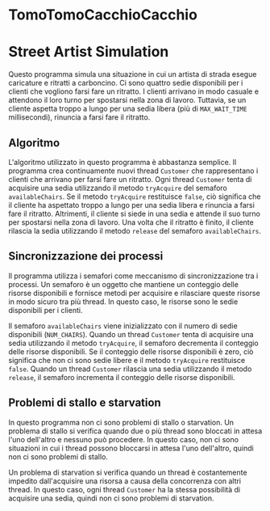 # TomoTomoCacchioCacchio

# Street Artist Simulation

Questo programma simula una situazione in cui un artista di strada esegue caricature e ritratti a carboncino. Ci sono quattro sedie disponibili per i clienti che vogliono farsi fare un ritratto. I clienti arrivano in modo casuale e attendono il loro turno per spostarsi nella zona di lavoro. Tuttavia, se un cliente aspetta troppo a lungo per una sedia libera (più di `MAX_WAIT_TIME` millisecondi), rinuncia a farsi fare il ritratto.

## Algoritmo

L'algoritmo utilizzato in questo programma è abbastanza semplice. Il programma crea continuamente nuovi thread `Customer` che rappresentano i clienti che arrivano per farsi fare un ritratto. Ogni thread `Customer` tenta di acquisire una sedia utilizzando il metodo `tryAcquire` del semaforo `availableChairs`. Se il metodo `tryAcquire` restituisce `false`, ciò significa che il cliente ha aspettato troppo a lungo per una sedia libera e rinuncia a farsi fare il ritratto. Altrimenti, il cliente si siede in una sedia e attende il suo turno per spostarsi nella zona di lavoro. Una volta che il ritratto è finito, il cliente rilascia la sedia utilizzando il metodo `release` del semaforo `availableChairs`.

## Sincronizzazione dei processi

Il programma utilizza i semafori come meccanismo di sincronizzazione tra i processi. Un semaforo è un oggetto che mantiene un conteggio delle risorse disponibili e fornisce metodi per acquisire e rilasciare queste risorse in modo sicuro tra più thread. In questo caso, le risorse sono le sedie disponibili per i clienti.

Il semaforo `availableChairs` viene inizializzato con il numero di sedie disponibili (`NUM_CHAIRS`). Quando un thread `Customer` tenta di acquisire una sedia utilizzando il metodo `tryAcquire`, il semaforo decrementa il conteggio delle risorse disponibili. Se il conteggio delle risorse disponibili è zero, ciò significa che non ci sono sedie libere e il metodo `tryAcquire` restituisce `false`. Quando un thread `Customer` rilascia una sedia utilizzando il metodo `release`, il semaforo incrementa il conteggio delle risorse disponibili.

## Problemi di stallo e starvation

In questo programma non ci sono problemi di stallo o starvation. Un problema di stallo si verifica quando due o più thread sono bloccati in attesa l'uno dell'altro e nessuno può procedere. In questo caso, non ci sono situazioni in cui i thread possono bloccarsi in attesa l'uno dell'altro, quindi non ci sono problemi di stallo.

Un problema di starvation si verifica quando un thread è costantemente impedito dall'acquisire una risorsa a causa della concorrenza con altri thread. In questo caso, ogni thread `Customer` ha la stessa possibilità di acquisire una sedia, quindi non ci sono problemi di starvation.
